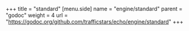 +++
title = "standard"
[menu.side]
  name = "engine/standard"
  parent = "godoc"
  weight = 4
  url = "https://godoc.org/github.com/trafficstars/echo/engine/standard"
+++
